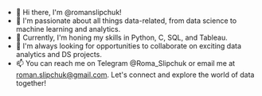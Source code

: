 - 👋 Hi there, I'm @romanslipchuk!
- 👀 I'm passionate about all things data-related, from data science to machine learning and analytics.
- 🌱 Currently, I'm honing my skills in Python, C, SQL, and Tableau.
- 💞️ I'm always looking for opportunities to collaborate on exciting data analytics and DS projects.
- 📫 You can reach me on Telegram @Roma_Slipchuk or email me at roman.slipchuk@gmail.com. Let's connect and explore the world of data together!

<!---
romanslipchuk/romanslipchuk is a ✨ special ✨ repository because its `README.md` (this file) appears on your GitHub profile.
You can click the Preview link to take a look at your changes.
--->
